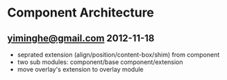 # Component Architecture

## yiminghe@gmail.com 2012-11-18

 - seprated extension (align/position/content-box/shim) from component
 - two sub modules: component/base component/extension
 - move overlay's extension to overlay module